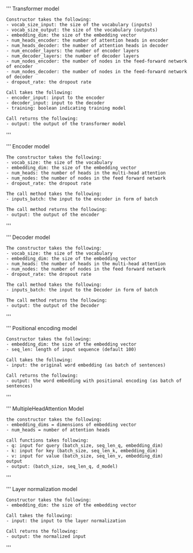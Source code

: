 '''
    Transformer model

    Constructor takes the following:
    - vocab_size_input: the size of the vocabulary (inputs)
    - vocab_size_output: the size of the vocabulary (outputs)
    - embedding_dim: the size of the embedding vector
    - num_heads_encoder: the number of attention heads in encoder
    - num_heads_decoder: the number of attention heads in decoder
    - num_encoder_layers: the number of encoder layers
    - num_decoder_layers: the number of decoder layers
    - num_nodes_encoder: the number of nodes in the feed-forward network of encoder
    - num_nodes_decoder: the number of nodes in the feed-forward network of decoder
    - dropout_rate: the dropout rate

    Call takes the following:
    - encoder_input: input to the encoder
    - decoder_input: input to the decoder
    - training: boolean indicating training model

    Call returns the following:
    - output: the output of the transformer model
'''

'''
    Encoder model

    The constructor takes the following:
    - vocab_size: the size of the vocabulary
    - embedding_dim: the size of the embedding vector
    - num_heads: the number of heads in the multi-head attention
    - num_nodes: the number of nodes in the feed forward network
    - dropout_rate: the dropout rate

    The call method takes the following:
    - inputs_batch: the input to the encoder in form of batch

    The call method returns the following:
    - output: the output of the encoder
'''

'''
    Decoder model

    The constructor takes the following:
    - vocab_size: the size of the vocabulary
    - embedding_dim: the size of the embedding vector
    - num_heads: the number of heads in the multi-head attention
    - num_nodes: the number of nodes in the feed forward network
    - dropout_rate: the dropout rate

    The call method takes the following:
    - inputs_batch: the input to the Decoder in form of batch

    The call method returns the following:
    - output: the output of the Decoder
'''

'''
    Positional encoding model

    Constructor takes the following:
    - embedding_dim: the size of the embedding vector
    - seq_len: length of input sequence (default 100)

    Call takes the following:
    - input: the original word embedding (as batch of sentences)

    Call returns the following:
    - output: the word embedding with positional encoding (as batch of sentences)

'''

'''
    MultipleHeadAttention Model

    the constructor takes the following:
    - embedding_dims = dimensions of embedding vector
    - num_heads = number of attention heads

    call functions takes following:
    - q: input for query (batch_size, seq_len_q, embedding_dim)
    - k: input for key (batch_size, seq_len_k, embedding_dim)
    - v: input for value (batch_size, seq_len_v, embedding_dim)
    output
    - output: (batch_size, seq_len_q, d_model)
'''

'''
    Layer normalization model

    Constructor takes the following:
    - embedding_dim: the size of the embedding vector

    Call takes the following:
    - input: the input to the layer normalization

    Call returns the following:
    - output: the normalized input
'''